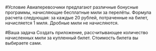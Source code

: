 #Условие
Авиаперевозчики предлагают различные бонусные программы, начисляющие бесплатные мили за перелёты. Формула расчета следующая: за каждые 20 рублей, потраченные на билет, начисляется 1 миля. Дробные мили не начисляются.

#Ваша задача
Создать приложение, рассчитывающее количество начисленных мили за купленный билет. Стоимость билета вы выбираете сами.
